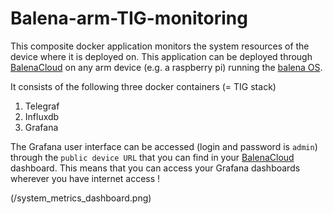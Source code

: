 # Balena-arm-TIG-monitoring

This composite docker application monitors the system resources of the device where it is deployed on.  This application can be deployed through [BalenaCloud](https://www.balena.io/) on any arm device (e.g. a raspberry pi) running the [balena OS](https://www.balena.io/os/).

It consists of the following three docker containers (= TIG stack)

1. Telegraf
2. Influxdb
3. Grafana

The Grafana user interface can be accessed (login and password is `admin`) through the `public device URL` that you can find in your [BalenaCloud](https://www.balena.io/) dashboard.  This means that you can access your Grafana dashboards wherever you have internet access !

(/system_metrics_dashboard.png)
      
